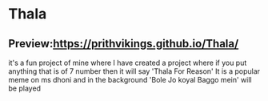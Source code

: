 # Thala
## Preview:https://prithvikings.github.io/Thala/
it's a fun project of mine where I have created a project where if you put anything that is of 7 number then it will say 'Thala For Reason' It is a popular meme on ms dhoni and in the background 'Bole Jo koyal Baggo mein' will be played
